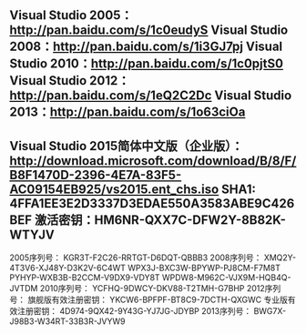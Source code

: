 Visual Studio 2005：http://pan.baidu.com/s/1c0eudyS
Visual Studio 2008：http://pan.baidu.com/s/1i3GJ7pj
Visual Studio 2010：http://pan.baidu.com/s/1c0pjtS0
Visual Studio 2012：http://pan.baidu.com/s/1eQ2C2Dc
Visual Studio 2013：http://pan.baidu.com/s/1o63ciOa
--------------------------------------
Visual Studio 2015简体中文版（企业版）：
http://download.microsoft.com/download/B/8/F/B8F1470D-2396-4E7A-83F5-AC09154EB925/vs2015.ent_chs.iso
SHA1: 4FFA1EE3E2D3337D3EDAE550A3583ABE9C426BEF
激活密钥：HM6NR-QXX7C-DFW2Y-8B82K-WTYJV
---------------------------------------
2005序列号：
KGR3T-F2C26-RRTGT-D6DQT-QBBB3
2008序列号：
XMQ2Y-4T3V6-XJ48Y-D3K2V-6C4WT
WPX3J-BXC3W-BPYWP-PJ8CM-F7M8T 
PYHYP-WXB3B-B2CCM-V9DX9-VDY8T 
WPDW8-M962C-VJX9M-HQB4Q-JVTDM
2010序列号：
YCFHQ-9DWCY-DKV88-T2TMH-G7BHP
2012序列号：
旗舰版有效注册密钥：
YKCW6-BPFPF-BT8C9-7DCTH-QXGWC
专业版有效注册密钥：
4D974-9QX42-9Y43G-YJ7JG-JDYBP
2013序列号：
BWG7X-J98B3-W34RT-33B3R-JVYW9
